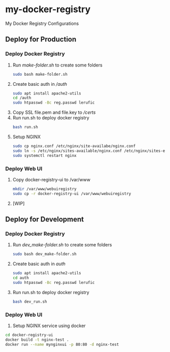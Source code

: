 # my-docker-registry
My Docker Registry Configurations

## Deploy for Production
### Deploy Docker Registry
1. Run *make-folder.sh* to create some folders
    ``` sh
    sudo bash make-folder.sh
    ```
2. Create basic auth in */auth*
    ``` sh
    sudo apt install apache2-utils
    cd /auth
    sudo htpasswd -Bc reg.passwd lerufic
    ```
3. Copy SSL file.pem and file.key to */certs*
4. Run run.sh to deploy docker registry
    ``` sh
    bash run.sh
    ```
5. Setup NGINX
    ``` sh
    sudo cp nginx.conf /etc/nginx/site-availabe/nginx.conf
    sudo ln -s /etc/nginx/sites-available/nginx.conf /etc/nginx/sites-enabled/nginx.conf
    sudo systemctl restart nginx
    ```

### Deploy Web UI
1. Copy docker-registry-ui to /var/www
    ``` sh
    mkdir /var/www/webuiregistry
    sudo cp -r docker-registry-ui /var/www/webuiregistry
    ```
2. [WIP]

## Deploy for Development
### Deploy Docker Registry
1. Run *dev_make-folder.sh* to create some folders
    ``` sh
    sudo bash dev_make-folder.sh
    ```
2. Create basic auth in *auth*
    ``` sh
    sudo apt install apache2-utils
    cd auth
    sudo htpasswd -Bc reg.passwd lerufic
    ```
3. Run run.sh to deploy docker registry
    ``` sh
    bash dev_run.sh
    ```
### Deploy Web UI
1. Setup NGINX service using docker
``` sh
cd docker-registry-ui
docker build -t nginx-test .
docker run --name mynginxui -p 80:80 -d nginx-test
```
